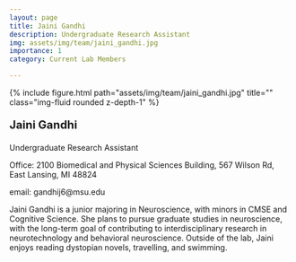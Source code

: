 ```yaml
---
layout: page
title: Jaini Gandhi
description: Undergraduate Research Assistant
img: assets/img/team/jaini_gandhi.jpg
importance: 1
category: Current Lab Members

---
```


<div class="row">
    <div class="col-sm-2 mt-3 mt-md-0">
        {% include figure.html path="assets/img/team/jaini_gandhi.jpg" title="" class="img-fluid rounded z-depth-1" %}
    </div>
    <div class="col-sm mt-3 mt-md-0">
         <div class="text">
            <p style = "font-size:20px"><strong> Jaini Gandhi </strong> </p>
            <p> Undergraduate Research Assistant</p>
            <p> Office: 2100 Biomedical and Physical Sciences Building, 567 Wilson Rd, East Lansing, MI 48824</p>
            <p> email: gandhij6@msu.edu</p>
        </div>
    </div>
</div>

Jaini Gandhi is a junior majoring in Neuroscience, with minors in CMSE and Cognitive Science. She plans to pursue graduate studies in neuroscience, with the long-term goal of contributing to interdisciplinary research in neurotechnology and behavioral neuroscience. Outside of the lab, Jaini enjoys reading dystopian novels, travelling, and swimming.







